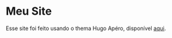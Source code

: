 # Meu Site

Esse site foi feito usando o thema Hugo Apéro, disponível [aqui](https://hugo-apero-docs.netlify.app/).
